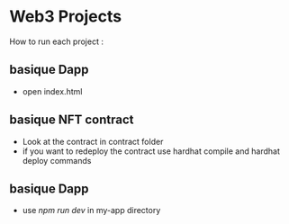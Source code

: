 # Web3 Projects

How to run each project :

## basique Dapp

- open index.html

## basique NFT contract

- Look at the contract in contract folder
- if you want to redeploy the contract use hardhat compile and hardhat deploy commands

## basique Dapp

- use _npm run dev_ in my-app directory

